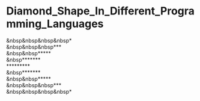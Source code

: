 # Diamond_Shape_In_Different_Programming_Languages

&nbsp&nbsp&nbsp&nbsp* <br />
&nbsp&nbsp&nbsp*** <br />
&nbsp&nbsp***** <br />
&nbsp******* <br />
********* <br />
&nbsp******* <br />
&nbsp&nbsp***** <br />
&nbsp&nbsp&nbsp*** <br />
&nbsp&nbsp&nbsp&nbsp* <br />
    
